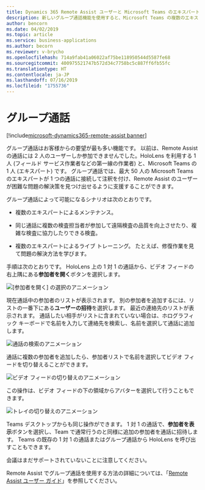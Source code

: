 ```yaml
---
title: Dynamics 365 Remote Assist ユーザーと Microsoft Teams のエキスパートの間のグループ通話
description: 新しいグループ通話機能を使用すると、Microsoft Teams の複数のエキスパートが Dynamics 365 Remote Assist でユーザーを支援できます。
author: bencorn
ms.date: 04/02/2019
ms.topic: article
ms.service: business-applications
ms.author: becorn
ms.reviewer: v-brycho
ms.openlocfilehash: 714a9fab41a06022af75be118950544d5587fe68
ms.sourcegitcommit: 400975521747b572d34c7758bc5c887ff6fb55fc
ms.translationtype: HT
ms.contentlocale: ja-JP
ms.lasthandoff: 07/16/2019
ms.locfileid: "1755736"
---
```

#  <a name="group-calling"></a>グループ通話
[!include[microsoft-dynamics365-remote-assist banner](../../includes/microsoft-dynamics365-remote-assist.md)]


グループ通話はお客様からの要望が最も多い機能です。 以前は、Remote Assist の通話には 2 人のユーザーしか参加できませんでした。HoloLens を利用する 1 人 (フィールド サービス作業者などの第一線の作業者) と、Microsoft Teams の 1 人 (エキスパート) です。 グループ通話では、最大 50 人の Microsoft Teams のエキスパートが 1 つの通話に接続して注釈を付け、Remote Assist のユーザーが困難な問題の解決策を見つけ出せるように支援することができます。

グループ通話によって可能になるシナリオは次のとおりです。

- 複数のエキスパートによるメンテナンス。

- 同じ通話に複数の検査担当者が参加して遠隔検査の品質を向上させたり、複雑な検査に協力したりできる検査。 

- 複数のエキスパートによるライブ トレーニング。 たとえば、修復作業を見て問題の解決方法を学びます。

手順は次のとおりです。 HoloLens 上の 1 対 1 の通話から、ビデオ フィードの右上隅にある**参加者を開く**ボタンを選択します。 

![\[参加者を開く\] の選択のアニメーション](media/GC_OpenParticipantsList.gif "\[参加者を開く\] の選択のアニメーション")

現在通話中の参加者のリストが表示されます。 別の参加者を追加するには、リストの一番下にある**ユーザーの招待**を選択します。 最近の連絡先のリストが表示されます。 通話したい相手がリストに含まれていない場合は、ホログラフィック キーボードで名前を入力して連絡先を検索し、名前を選択して通話に追加します。

![通話の検索のアニメーション](media/GC_SearchCall.gif "通話の検索のアニメーション")

通話に複数の参加者を追加したら、参加者リストで名前を選択してビデオ フィードを切り替えることができます。 

![ビデオ フィードの切り替えのアニメーション](media/GC_SwitchfromList.gif "ビデオ フィードの切り替えのアニメーション")

この操作は、ビデオ フィードの下の領域からアバターを選択して行うこともできます。

![トレイの切り替えのアニメーション](media/GC_SwitchfromBar.gif "トレイの切り替えのアニメーション")

Teams デスクトップからも同じ操作ができます。 1 対 1 の通話で、**参加者を表示**ボタンを選択し、Team で通常行うのと同様に追加の参加者を通話に招待します。 Teams の既存の 1 対 1 の通話またはグループ通話から HoloLens を呼び出すこともできます。 

会議はまだサポートされていないことに注意してください。 

Remote Assist でグループ通話を使用する方法の詳細については、「[Remote Assist ユーザー ガイド](https://docs.microsoft.com/dynamics365/mixed-reality/remote-assist/user-guide)」を参照してください。 

